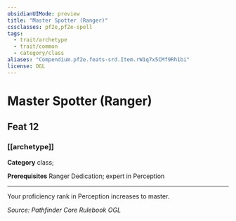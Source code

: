 ```yaml
---
obsidianUIMode: preview
title: "Master Spotter (Ranger)"
cssclasses: pf2e,pf2e-spell
tags:
  - trait/archetype
  - trait/common
  - category/class
aliases: "Compendium.pf2e.feats-srd.Item.rW1q7x5CMf9Rh1bi"
license: OGL
---
```

# Master Spotter (Ranger)
## Feat 12
### [[archetype]]

**Category** class; 



**Prerequisites** Ranger Dedication; expert in Perception
* * *
Your proficiency rank in Perception increases to master.

*Source: Pathfinder Core Rulebook*
*OGL*